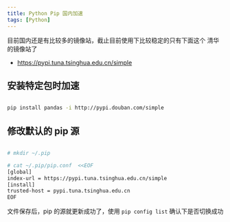```yaml
---
title: Python Pip 国内加速
tags: [Python]
---
```


目前国内还是有比较多的镜像站，截止目前使用下比较稳定的只有下面这个 清华的镜像站了

- <https://pypi.tuna.tsinghua.edu.cn/simple>

## 安装特定包时加速

```bash

pip install pandas -i http://pypi.douban.com/simple
```

## 修改默认的 pip 源

```bash

# mkdir ~/.pip

# cat ~/.pip/pip.conf  <<EOF
[global]
index-url = https://pypi.tuna.tsinghua.edu.cn/simple
[install]
trusted-host = pypi.tuna.tsinghua.edu.cn
EOF
```

文件保存后，pip 的源就更新成功了，使用 `pip config list` 确认下是否切换成功
